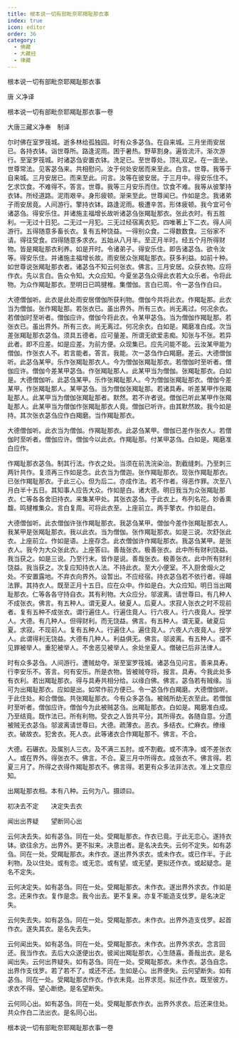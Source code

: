 ```yaml
---
title: 根本说一切有部毗奈耶羯耻那衣事
index: true
icon: editor
order: 36
category:
  - 佛藏
  - 大藏经
  - 律藏
---
```


  根本说一切有部毗奈耶羯耻那衣事  

唐 义净译  

根本说一切有部毗奈耶羯耻那衣事一卷  

大唐三藏义净奉　制译  

尔时佛在室罗筏城。逝多林给孤独园。时有众多苾刍。在自来城。三月坐雨安居已。各持衣钵。诣世尊所。路逢泥雨。困于暑热。野草割身。遍皆流汗。渐次游行。至室罗筏城。时诸苾刍安置衣钵。洗足已。至世尊处。顶礼双足。在一面坐。世尊常法。见客苾刍来。共相慰问。汝于何处安居而来至此。白言。世尊。我等于自来城。三月安居已。而来至此。问言。汝等在彼安居。于三月中。得安乐住不。乞求饮食。不难得不。答言。世尊。我等三月安乐而住。饮食不难。我等从彼擎持衣钵。所经道路。泥雨艰辛。身形疲顿。渐来至此。世尊闻已。作如是念。我诸弟子雨安居竟。人间游行。擎持衣钵。路逢泥雨。极遭辛苦。形体疲顿。我今宜可令诸苾刍。得安乐住。并诸施主福增长故听诸苾刍张羯耻那衣。张此衣时。有五胜利。一无过十日犯。二无过一月犯。三无过经宿离衣犯。四唯著上下二衣。得人间游行。五得随意多畜长衣。复有五种饶益。一得别众食。二得数数食。三俗家不请。得往受食。四得随意多求衣。五始从八月半。至正月半时。经五个月所得财物。皆是羯耻那衣利养。如是开时。令诸弟子。得安乐住。即告诸苾刍。欲令汝等。得安乐住。并诸施主福增长故。雨安居众张羯耻那衣。获多利益。如前十种。如世尊说张羯耻那衣者。诸苾刍不知云何张衣。佛言。三月安居。众获衣物。应将作衣。先以言白。告众令知。大众应知。今夏坐苾刍众得此衣若大众乐者。令将此物。为众作羯耻那衣。至明日已鸣揵椎。集僧伽。言白已周。令一苾刍作白曰。  

大德僧伽听。此衣是此处雨安居僧伽所获利物。僧伽今共将此衣。作羯耻那。此衣当为僧伽。张作羯耻那。若张衣已。虽出界外。所有三衣。尚无离过。何况余衣。若僧伽时至听者。僧伽应许。僧伽今将此衣。令某甲苾刍。当为僧伽作羯耻那。若张衣已。虽出界外。所有三衣。尚无离过。何况余衣。白如是。羯磨准白成。次当差张羯耻那衣苾刍。须具五德者。应可量差。所谓无欲爱恚痴。知张与不张。若异此者。即不应差。如是应差。为前方便。众现集已。应先问能不能。云汝某甲能为僧伽。作张衣人不。若言能者。答言。我能。次一苾刍作白羯磨。差云。大德僧伽听。此苾刍某甲。乐作张羯耻那衣人。今为僧伽张羯耻那衣。若僧伽时至听者。僧伽应许。僧伽今差某甲苾刍。作张羯耻那人。此某甲当为僧伽。张羯耻那衣。白如是。大德僧伽听。此苾刍某甲。乐作张羯耻那人。今为僧伽张羯耻那衣。僧伽今差某甲。作张羯耻那人。某甲苾刍。当为僧伽张羯耻那。若诸具寿。听差某甲作张羯耻那人。此某甲当为僧伽张羯耻那者。默然。若不许者说。僧伽已听此某甲作张羯耻那人。此某甲当为僧伽作张羯耻那衣人竟。僧伽已听许。由其默然故。我今如是持。其次张衣苾刍应作白羯磨。当作羯耻那衣。  

大德僧伽听。此衣当为僧伽。作羯耻那衣。此苾刍某甲。僧伽已差作张衣人。若僧伽时至听者。僧伽应许。僧伽今以此衣。作羯耻那。付某甲苾刍。白如是。羯磨准白应作。  

作羯耻那衣苾刍。制其行法。作衣之处。当须在前洗浣染治。割截缝刺。乃至刺三两针共作。复须再三作如是念。此衣当为僧迦。张作羯耻那衣。现张作羯耻那衣。已张作羯耻那衣。于此三心。但为后二。亦成作法。若不作者。得恶作罪。次至八月白半十五日。其知事人应告大众。作如是白。诸大德。明日我当为众张羯耻那衣。仁等各各舍旧持衣。来集某甲处。其张衣苾刍。于此衣上。布列名花。妙香熏馥。鸣揵椎集众。言白复周。可将此衣至。上座前立。两手擎衣。作如是白。  

大德僧伽听。此衣僧伽许张作羯耻那衣。我苾刍某甲。僧伽今差作张羯耻那衣人。我某甲是张羯耻那衣。我以此衣。当为僧伽。张作羯耻那衣。如是三说。次舒张此衣。上座前立。作如是语。上座存念。此衣僧伽许作羯耻那衣。我苾刍某甲。是张衣人。我今为大众张此衣。上座答曰。善哉张衣。极善张衣。此中所有财利饶益。我当获之。如是三说。乃至行末。皆作是说。善哉张衣。极善张衣。此中所有财利饶益。我当获之。次复应知持衣人法。不持此衣。至大小便室。不入厨舍烟火之处。不安置露地。不弃衣向界外。设暂出。不应经宿。持衣苾刍若不依行者。得越法罪。其持衣人。既至正月十五日。应在众中。作如是白。大众应知。明日当出羯耻那衣。仁等各各守持自衣。其有利物。大众应分。邬波离。请世尊曰。有几种人不成张衣。佛言。有五种人。谓无夏人。破夏人。后夏人。求寂人张衣之时不现前者。复有五种不成张衣。谓行遍住人。行遍住竟人。行六夜人。行六夜竟人。授学人。大德。有几种人。但得财利。而无饶益。佛言。有五种人。谓无夏。破夏后夏。求寂。不现前人。复有五种人。行遍住人。遍住竟人。六夜人六夜竟人。授学人。此谓得利无饶益。大德有几种人。利益俱无。佛言。邬波离。有五种人。谓不见罪被举人。重犯被举人。不舍恶见被举人。余处坐夏人。僧破已后非法律人。  

时有众多苾刍。人间游行。遭贼劫夺。渐至室罗筏城。诸苾刍见问言。善来具寿。行李安乐不。答言。何有安乐。所是衣物。皆被贼夺将。报言。具寿。今我此处多有衣利。若出羯耻那衣。得与具寿共相分给。以缘白佛。佛言。苾刍若有贼缘。当可为出羯耻那衣。应如是出。如常作前方便已。令一苾刍作白羯磨。大德僧伽听。于此住处。和合僧伽。共张羯耻那衣。今有众多苾刍。被贼所劫无衣至此。若僧伽时至听者。僧伽应许。僧伽今为此被贼苾刍。出羯耻那衣。白如是。羯磨准白成。乃至结竟。既作法已。所有利物。受衣之人皆共平分。其所得衣。各随自意。分遗被贼无衣苾刍。邬波离请世尊曰。大德。疏薄衣。恶衣。多结衣。纻麻衣。缭缘衣。破故衣。犯舍衣。死人衣。此等诸衣合作羯耻那不。佛言。不合。  

大德。石碾衣。及属别人三衣。及不满三五肘。或不割截。或不清净。或不差张衣人。或在界外。得张衣不。佛言。不合。夏三月中所得衣。成张衣不。佛言得。若夏三月了。所得之衣得作羯耻那衣不。佛言得。若更有众多法非法衣。准上文意应知。  

出羯耻那衣相。本有八种。云何为八。摄颂曰。  

初决去不定　　决定失去衣  

闻出出界疑　　望断同心出  

云何决去失。如有苾刍。同在一处。受羯耻那衣。作衣已竟。于此无恋心。遂持衣钵。欲往余方。出界外。更不拟来。决意出者。是名决去失。云何不定失。如有苾刍。同在一处。受羯耻那衣。未作衣。遂出界外求衣。或未作衣。或已作半。于此利物。及以住处。或有恋。或无恋。或有望。或无望。更拟还作衣。或起疑念。是名不定失。  

云何决定失。如有苾刍。同在一处。受羯耻那衣。未作衣。遂出界外求衣。作如是念。还来作衣。复作是念。我今出去。更不复来。亦复不能造支伐罗。是名决定失。  

云何失去失。如有苾刍。同在一处。受羯耻那衣。未作衣。出界外造支伐罗。起首作衣。遂失其衣。是名失去失。  

云何闻出失。如有苾刍。同在一处。受羯耻那衣。未作衣。出界外求衣。念言回还。我当作衣。去后大众遂便出衣。彼闻出羯耻那衣。心生随喜。善哉出衣。是名闻出失。云何出界疑失。如有苾刍。同在一处。受羯耻那衣。未作衣。苾刍自念。出界作支伐罗。若了若不了。或还不还。生如是心。出界便失。云何望断失。如有苾刍。同在一处。受羯耻那衣作衣。作衣未竟。出界求觅。拟还作衣。既至彼方。求衣不得。望心断绝。是名望断失。  

云何同心出。如有苾刍。同在一处。受羯耻那衣作衣。出界外求衣。后还来住处。共众作白二法出衣。是名同心出。  

根本说一切有部毗奈耶羯耻那衣事一卷  
